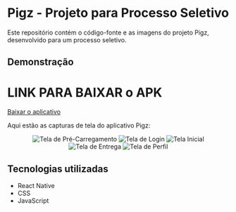 # Pigz - Projeto para Processo Seletivo

Este repositório contém o código-fonte e as imagens do projeto Pigz, desenvolvido para um processo seletivo.

## Demonstração

# LINK PARA BAIXAR o APK
<a href="https://github.com/AlexandreFelipeBuch/Pigz/raw/main/image/app-release.apk">Baixar o aplicativo</a>

Aqui estão as capturas de tela do aplicativo Pigz:

<div align="center">
  <img alt="Tela de Pré-Carregamento" src="./image/Preload.png" />
  <img alt="Tela de Login" src="./image/Signin.png" />
  <img alt="Tela Inicial" src="./image/Home.png" />
  <img alt="Tela de Entrega" src="./image/delivery.png" />
   <img alt="Tela de Perfil" src="./image/Profile.png" />
</div>

## Tecnologias utilizadas

- React Native
- CSS
- JavaScript

